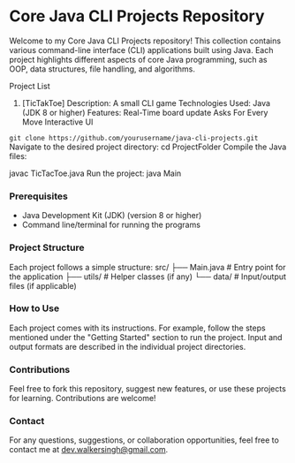 # Core Java CLI Projects Repository

Welcome to my Core Java CLI Projects repository! This collection contains various command-line interface (CLI) applications built using Java. Each project highlights different aspects of core Java programming, such as OOP, data structures, file handling, and algorithms.

Project List

1. [TicTakToe]
   Description: A small CLI game
   Technologies Used:
   Java (JDK 8 or higher)
   Features:
   Real-Time board update
   Asks For Every Move
   Interactive UI

`git clone https://github.com/yourusername/java-cli-projects.git`
Navigate to the desired project directory:
cd ProjectFolder
Compile the Java files:

javac TicTacToe.java
Run the project:
java Main

### Prerequisites
* Java Development Kit (JDK) (version 8 or higher)
* Command line/terminal for running the programs
### Project Structure
Each project follows a simple structure:
src/
├── Main.java # Entry point for the application
├── utils/ # Helper classes (if any)
└── data/ # Input/output files (if applicable)
### How to Use
Each project comes with its instructions. For example, follow the steps mentioned under the "Getting Started" section to run the project. 
Input and output formats are described in the individual project directories.

### Contributions
Feel free to fork this repository, suggest new features, or use these projects for learning. Contributions are welcome!

### Contact
For any questions, suggestions, or collaboration opportunities, feel free to contact me at dev.walkersingh@gmail.com.
